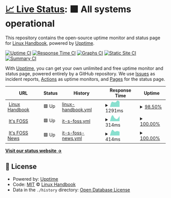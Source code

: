 # [📈 Live Status](https://linuxhandbook.github.io/status): <!--live status--> **🟩 All systems operational**

This repository contains the open-source uptime monitor and status page for [Linux Handbook](https://linuxhandbook.com/), powered by [Upptime](https://github.com/upptime/upptime).

[![Uptime CI](https://github.com/linuxhandbook/status/workflows/Uptime%20CI/badge.svg)](https://github.com/upptime/upptime/actions?query=workflow%3A%22Uptime+CI%22)
[![Response Time CI](https://github.com/linuxhandbook/status/workflows/Response%20Time%20CI/badge.svg)](https://github.com/upptime/upptime/actions?query=workflow%3A%22Response+Time+CI%22)
[![Graphs CI](https://github.com/linuxhandbook/status/workflows/Graphs%20CI/badge.svg)](https://github.com/upptime/upptime/actions?query=workflow%3A%22Graphs+CI%22)
[![Static Site CI](https://github.com/linuxhandbook/status/workflows/Static%20Site%20CI/badge.svg)](https://github.com/upptime/upptime/actions?query=workflow%3A%22Static+Site+CI%22)
[![Summary CI](https://github.com/linuxhandbook/status/workflows/Summary%20CI/badge.svg)](https://github.com/upptime/upptime/actions?query=workflow%3A%22Summary+CI%22)

With [Upptime](https://upptime.js.org), you can get your own unlimited and free uptime monitor and status page, powered entirely by a GitHub repository. We use [Issues](https://github.com/linuxhandbook/status/issues) as incident reports, [Actions](https://github.com/linuxhandbook/status/actions) as uptime monitors, and [Pages](https://linuxhandbook.github.io/status) for the status page.

<!--start: status pages-->
<!-- This summary is generated by Upptime (https://github.com/upptime/upptime) -->
<!-- Do not edit this manually, your changes will be overwritten -->
<!-- prettier-ignore -->
| URL | Status | History | Response Time | Uptime |
| --- | ------ | ------- | ------------- | ------ |
| <img alt="" src="https://favicons.githubusercontent.com/linuxhandbook.com" height="13"> [Linux Handbook](https://linuxhandbook.com) | 🟩 Up | [linux-handbook.yml](https://github.com/linuxhandbook/status/commits/master/history/linux-handbook.yml) | <details><summary><img alt="Response time graph" src="./graphs/linux-handbook/response-time-week.png" height="20"> 1291ms</summary><br><a href="https://linuxhandbook.github.io/status/history/linux-handbook"><img alt="Response time 1291" src="https://img.shields.io/endpoint?url=https%3A%2F%2Fraw.githubusercontent.com%2Flinuxhandbook%2Fstatus%2Fmaster%2Fapi%2Flinux-handbook%2Fresponse-time.json"></a><br><a href="https://linuxhandbook.github.io/status/history/linux-handbook"><img alt="24-hour response time 1445" src="https://img.shields.io/endpoint?url=https%3A%2F%2Fraw.githubusercontent.com%2Flinuxhandbook%2Fstatus%2Fmaster%2Fapi%2Flinux-handbook%2Fresponse-time-day.json"></a><br><a href="https://linuxhandbook.github.io/status/history/linux-handbook"><img alt="7-day response time 1291" src="https://img.shields.io/endpoint?url=https%3A%2F%2Fraw.githubusercontent.com%2Flinuxhandbook%2Fstatus%2Fmaster%2Fapi%2Flinux-handbook%2Fresponse-time-week.json"></a><br><a href="https://linuxhandbook.github.io/status/history/linux-handbook"><img alt="30-day response time 1291" src="https://img.shields.io/endpoint?url=https%3A%2F%2Fraw.githubusercontent.com%2Flinuxhandbook%2Fstatus%2Fmaster%2Fapi%2Flinux-handbook%2Fresponse-time-month.json"></a><br><a href="https://linuxhandbook.github.io/status/history/linux-handbook"><img alt="1-year response time 1291" src="https://img.shields.io/endpoint?url=https%3A%2F%2Fraw.githubusercontent.com%2Flinuxhandbook%2Fstatus%2Fmaster%2Fapi%2Flinux-handbook%2Fresponse-time-year.json"></a></details> | <details><summary><a href="https://linuxhandbook.github.io/status/history/linux-handbook">98.50%</a></summary><a href="https://linuxhandbook.github.io/status/history/linux-handbook"><img alt="All-time uptime 98.50%" src="https://img.shields.io/endpoint?url=https%3A%2F%2Fraw.githubusercontent.com%2Flinuxhandbook%2Fstatus%2Fmaster%2Fapi%2Flinux-handbook%2Fuptime.json"></a><br><a href="https://linuxhandbook.github.io/status/history/linux-handbook"><img alt="24-hour uptime 96.08%" src="https://img.shields.io/endpoint?url=https%3A%2F%2Fraw.githubusercontent.com%2Flinuxhandbook%2Fstatus%2Fmaster%2Fapi%2Flinux-handbook%2Fuptime-day.json"></a><br><a href="https://linuxhandbook.github.io/status/history/linux-handbook"><img alt="7-day uptime 98.50%" src="https://img.shields.io/endpoint?url=https%3A%2F%2Fraw.githubusercontent.com%2Flinuxhandbook%2Fstatus%2Fmaster%2Fapi%2Flinux-handbook%2Fuptime-week.json"></a><br><a href="https://linuxhandbook.github.io/status/history/linux-handbook"><img alt="30-day uptime 98.50%" src="https://img.shields.io/endpoint?url=https%3A%2F%2Fraw.githubusercontent.com%2Flinuxhandbook%2Fstatus%2Fmaster%2Fapi%2Flinux-handbook%2Fuptime-month.json"></a><br><a href="https://linuxhandbook.github.io/status/history/linux-handbook"><img alt="1-year uptime 98.50%" src="https://img.shields.io/endpoint?url=https%3A%2F%2Fraw.githubusercontent.com%2Flinuxhandbook%2Fstatus%2Fmaster%2Fapi%2Flinux-handbook%2Fuptime-year.json"></a></details>
| <img alt="" src="https://favicons.githubusercontent.com/itsfoss.com" height="13"> [It's FOSS](https://itsfoss.com) | 🟩 Up | [it-s-foss.yml](https://github.com/linuxhandbook/status/commits/master/history/it-s-foss.yml) | <details><summary><img alt="Response time graph" src="./graphs/it-s-foss/response-time-week.png" height="20"> 314ms</summary><br><a href="https://linuxhandbook.github.io/status/history/it-s-foss"><img alt="Response time 314" src="https://img.shields.io/endpoint?url=https%3A%2F%2Fraw.githubusercontent.com%2Flinuxhandbook%2Fstatus%2Fmaster%2Fapi%2Fit-s-foss%2Fresponse-time.json"></a><br><a href="https://linuxhandbook.github.io/status/history/it-s-foss"><img alt="24-hour response time 394" src="https://img.shields.io/endpoint?url=https%3A%2F%2Fraw.githubusercontent.com%2Flinuxhandbook%2Fstatus%2Fmaster%2Fapi%2Fit-s-foss%2Fresponse-time-day.json"></a><br><a href="https://linuxhandbook.github.io/status/history/it-s-foss"><img alt="7-day response time 314" src="https://img.shields.io/endpoint?url=https%3A%2F%2Fraw.githubusercontent.com%2Flinuxhandbook%2Fstatus%2Fmaster%2Fapi%2Fit-s-foss%2Fresponse-time-week.json"></a><br><a href="https://linuxhandbook.github.io/status/history/it-s-foss"><img alt="30-day response time 314" src="https://img.shields.io/endpoint?url=https%3A%2F%2Fraw.githubusercontent.com%2Flinuxhandbook%2Fstatus%2Fmaster%2Fapi%2Fit-s-foss%2Fresponse-time-month.json"></a><br><a href="https://linuxhandbook.github.io/status/history/it-s-foss"><img alt="1-year response time 314" src="https://img.shields.io/endpoint?url=https%3A%2F%2Fraw.githubusercontent.com%2Flinuxhandbook%2Fstatus%2Fmaster%2Fapi%2Fit-s-foss%2Fresponse-time-year.json"></a></details> | <details><summary><a href="https://linuxhandbook.github.io/status/history/it-s-foss">100.00%</a></summary><a href="https://linuxhandbook.github.io/status/history/it-s-foss"><img alt="All-time uptime 100.00%" src="https://img.shields.io/endpoint?url=https%3A%2F%2Fraw.githubusercontent.com%2Flinuxhandbook%2Fstatus%2Fmaster%2Fapi%2Fit-s-foss%2Fuptime.json"></a><br><a href="https://linuxhandbook.github.io/status/history/it-s-foss"><img alt="24-hour uptime 100.00%" src="https://img.shields.io/endpoint?url=https%3A%2F%2Fraw.githubusercontent.com%2Flinuxhandbook%2Fstatus%2Fmaster%2Fapi%2Fit-s-foss%2Fuptime-day.json"></a><br><a href="https://linuxhandbook.github.io/status/history/it-s-foss"><img alt="7-day uptime 100.00%" src="https://img.shields.io/endpoint?url=https%3A%2F%2Fraw.githubusercontent.com%2Flinuxhandbook%2Fstatus%2Fmaster%2Fapi%2Fit-s-foss%2Fuptime-week.json"></a><br><a href="https://linuxhandbook.github.io/status/history/it-s-foss"><img alt="30-day uptime 100.00%" src="https://img.shields.io/endpoint?url=https%3A%2F%2Fraw.githubusercontent.com%2Flinuxhandbook%2Fstatus%2Fmaster%2Fapi%2Fit-s-foss%2Fuptime-month.json"></a><br><a href="https://linuxhandbook.github.io/status/history/it-s-foss"><img alt="1-year uptime 100.00%" src="https://img.shields.io/endpoint?url=https%3A%2F%2Fraw.githubusercontent.com%2Flinuxhandbook%2Fstatus%2Fmaster%2Fapi%2Fit-s-foss%2Fuptime-year.json"></a></details>
| <img alt="" src="https://favicons.githubusercontent.com/news.itsfoss.com" height="13"> [It's FOSS News](https://news.itsfoss.com) | 🟩 Up | [it-s-foss-news.yml](https://github.com/linuxhandbook/status/commits/master/history/it-s-foss-news.yml) | <details><summary><img alt="Response time graph" src="./graphs/it-s-foss-news/response-time-week.png" height="20"> 414ms</summary><br><a href="https://linuxhandbook.github.io/status/history/it-s-foss-news"><img alt="Response time 414" src="https://img.shields.io/endpoint?url=https%3A%2F%2Fraw.githubusercontent.com%2Flinuxhandbook%2Fstatus%2Fmaster%2Fapi%2Fit-s-foss-news%2Fresponse-time.json"></a><br><a href="https://linuxhandbook.github.io/status/history/it-s-foss-news"><img alt="24-hour response time 354" src="https://img.shields.io/endpoint?url=https%3A%2F%2Fraw.githubusercontent.com%2Flinuxhandbook%2Fstatus%2Fmaster%2Fapi%2Fit-s-foss-news%2Fresponse-time-day.json"></a><br><a href="https://linuxhandbook.github.io/status/history/it-s-foss-news"><img alt="7-day response time 414" src="https://img.shields.io/endpoint?url=https%3A%2F%2Fraw.githubusercontent.com%2Flinuxhandbook%2Fstatus%2Fmaster%2Fapi%2Fit-s-foss-news%2Fresponse-time-week.json"></a><br><a href="https://linuxhandbook.github.io/status/history/it-s-foss-news"><img alt="30-day response time 414" src="https://img.shields.io/endpoint?url=https%3A%2F%2Fraw.githubusercontent.com%2Flinuxhandbook%2Fstatus%2Fmaster%2Fapi%2Fit-s-foss-news%2Fresponse-time-month.json"></a><br><a href="https://linuxhandbook.github.io/status/history/it-s-foss-news"><img alt="1-year response time 414" src="https://img.shields.io/endpoint?url=https%3A%2F%2Fraw.githubusercontent.com%2Flinuxhandbook%2Fstatus%2Fmaster%2Fapi%2Fit-s-foss-news%2Fresponse-time-year.json"></a></details> | <details><summary><a href="https://linuxhandbook.github.io/status/history/it-s-foss-news">100.00%</a></summary><a href="https://linuxhandbook.github.io/status/history/it-s-foss-news"><img alt="All-time uptime 100.00%" src="https://img.shields.io/endpoint?url=https%3A%2F%2Fraw.githubusercontent.com%2Flinuxhandbook%2Fstatus%2Fmaster%2Fapi%2Fit-s-foss-news%2Fuptime.json"></a><br><a href="https://linuxhandbook.github.io/status/history/it-s-foss-news"><img alt="24-hour uptime 100.00%" src="https://img.shields.io/endpoint?url=https%3A%2F%2Fraw.githubusercontent.com%2Flinuxhandbook%2Fstatus%2Fmaster%2Fapi%2Fit-s-foss-news%2Fuptime-day.json"></a><br><a href="https://linuxhandbook.github.io/status/history/it-s-foss-news"><img alt="7-day uptime 100.00%" src="https://img.shields.io/endpoint?url=https%3A%2F%2Fraw.githubusercontent.com%2Flinuxhandbook%2Fstatus%2Fmaster%2Fapi%2Fit-s-foss-news%2Fuptime-week.json"></a><br><a href="https://linuxhandbook.github.io/status/history/it-s-foss-news"><img alt="30-day uptime 100.00%" src="https://img.shields.io/endpoint?url=https%3A%2F%2Fraw.githubusercontent.com%2Flinuxhandbook%2Fstatus%2Fmaster%2Fapi%2Fit-s-foss-news%2Fuptime-month.json"></a><br><a href="https://linuxhandbook.github.io/status/history/it-s-foss-news"><img alt="1-year uptime 100.00%" src="https://img.shields.io/endpoint?url=https%3A%2F%2Fraw.githubusercontent.com%2Flinuxhandbook%2Fstatus%2Fmaster%2Fapi%2Fit-s-foss-news%2Fuptime-year.json"></a></details>

<!--end: status pages-->

[**Visit our status website →**](https://linuxhandbook.github.io/status)

## 📄 License

- Powered by: [Upptime](https://github.com/upptime/upptime)
- Code: [MIT](./LICENSE) © [Linux Handbook](https://linuxhandbook.com/)
- Data in the `./history` directory: [Open Database License](https://opendatacommons.org/licenses/odbl/1-0/)

